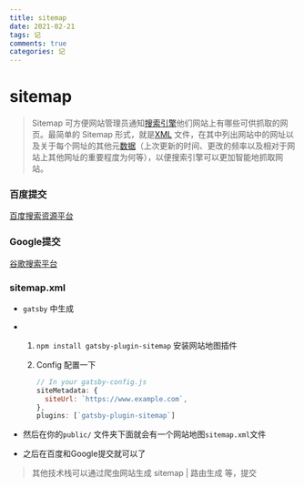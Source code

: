 ```yaml
---
title: sitemap
date: 2021-02-21
tags: 记
comments: true
categories: 记
---
```



# sitemap
> Sitemap 可方便网站管理员通知[搜索引擎](https://baike.baidu.com/item/搜索引擎/104812)他们网站上有哪些可供抓取的网页。最简单的 Sitemap 形式，就是[XML](https://baike.baidu.com/item/XML) 文件，在其中列出网站中的网址以及关于每个网址的其他元[数据](https://baike.baidu.com/item/数据/33305)（上次更新的时间、更改的频率以及相对于网站上其他网址的重要程度为何等），以便搜索引擎可以更加智能地抓取网站。



### 百度提交

[百度搜索资源平台](https://ziyuan.baidu.com/linksubmit/index)

### Google提交

[谷歌搜索平台](https://search.google.com/search-console)



### sitemap.xml

- `gatsby` 中生成

- 1. `npm install gatsby-plugin-sitemap` 安装网站地图插件

  2. Config 配置一下

     ```js
     // In your gatsby-config.js
     siteMetadata: {
       siteUrl: `https://www.example.com`,
     },
     plugins: [`gatsby-plugin-sitemap`]
     ```

     

- 然后在你的`public/` 文件夹下面就会有一个网站地图`sitemap.xml`文件

- 之后在百度和Google提交就可以了



> 其他技术栈可以通过爬虫网站生成 sitemap | 路由生成 等，提交